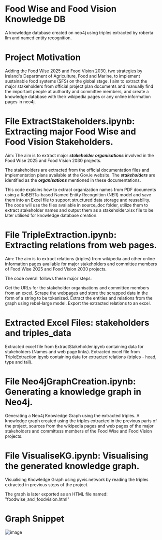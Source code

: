 # Food Wise and Food Vision Knowledge DB
A knowledge database created on neo4j using triples extracted by roberta llm and named entity recognition. 

# Project Motivation
Adding the Food Wise 2025 and Food Vision 2030, two strategies by Ireland's Department of Agriculture, Food and Marine, to implement sustainable food systems (SFS) on the global stage. I aim to extract the major stakeholders from official project plan documents and manually find the important people at authority and committee members, and create a knowledge database with their wikipedia pages or any online information pages in neo4j.

# File ExtractStakeholders.ipynb: Extracting major Food Wise and Food Vision Stakeholders.

Aim:
The aim is to extract major ***stakeholder organisations*** involved in the Food Wise 2025 and Food Vision 2030 projects. 

The stakeholders are extracted from the official documentation files and implementation plans available at the Gov.ie website. The ***stakeholders*** are identified as the ***organisations*** mentioned in these documentations.

This code explains how to extract organization names from PDF documents using a RoBERTa-based Named Entity Recognition (NER) model and save them into an Excel file to support structured data storage and reusability. The code will use the files available in source_doc folder, utilize them to extract stakeholder names and output them as a stakeholder.xlsx file to be later utilised for knowledge database creation.

# File TripleExtraction.ipynb: Extracting relations from web pages.

Aim:
The aim is to extract relations (triples) from wikipedia and other online information pages available for major stakeholders and committee members of Food Wise 2025 and Food Vision 2030 projects.

The code overall follows these major steps:

Get the URLs for the stakeholder organisations and committee members from an excel.
Scrape the webpages and store the scrapped data in the form of a string to be tokenized.
Extract the entities and relations from the graph using rebel-large model.
Export the extracted relations to an excel.

# Extracted Excel Files: stakeholders and triples_data

Extracted excel file from ExtractStakeholder.ipynb containing data for stakeholders (Names and web page links).
Extracted excel file from TripleExtraction.ipynb containing data for extracted relations (triples - head, type and tail).

# File Neo4jGraphCreation.ipynb: Generating a knowledge graph in Neo4j.

Generating a Neo4j Knowledge Graph using the extracted triples.
A knowledge graph created using the triples extracted in the previous parts of the project, sources from the wikipedia pages and web pages of the major stakeholders and committess members of the Food Wise and Food Vision projects.

# File VisualiseKG.ipynb: Visualising the generated knowledge graph.

Visualising Knowledge Graph using pyvis.network by reading the triples extracted in previous steps of the project.

The graph is later exported as an HTML file named: "foodwise_and_foodvision.html"

# Graph Snippet

![image](https://github.com/AyushiKashyapp/foodwise_knowledgeDB/assets/147310638/df5a4802-5f74-47d5-866f-b8bcaf232fb1)
